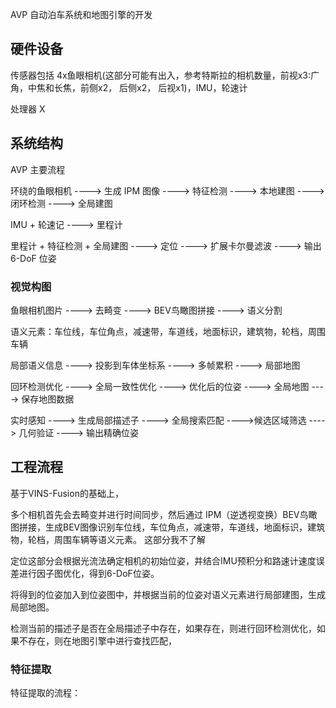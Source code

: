 
AVP 自动泊车系统和地图引擎的开发

## 硬件设备

传感器包括 4x鱼眼相机(这部分可能有出入，参考特斯拉的相机数量，前视x3:广角，中焦和长焦，前侧x2， 后侧x2， 后视x1)，IMU，轮速计

处理器 X

## 系统结构

AVP 主要流程

环绕的鱼眼相机 ----> 生成 IPM 图像 ----> 特征检测 ----> 本地建图 ----> 闭环检测 ----> 全局建图

IMU + 轮速记 ----> 里程计

里程计 + 特征检测 + 全局建图 ----> 定位 ----> 扩展卡尔曼滤波 ----> 输出6-DoF 位姿

### 视觉构图

鱼眼相机图片 ----> 去畸变 ----> BEV鸟瞰图拼接 ----> 语义分割

语义元素：车位线，车位角点，减速带，车道线，地面标识，建筑物，轮档，周围车辆

局部语义信息 ----> 投影到车体坐标系 ----> 多帧累积 ----> 局部地图

回环检测优化 ----> 全局一致性优化 ----> 优化后的位姿 ----> 全局地图 ----> 保存地图数据

​​实时感知​​ ----> ​​生成局部描述子​​ ----> ​​全局搜索匹配​​ ----> ​​候选区域筛选​​ ----> ​​几何验证​​ ----> ​​输出精确位姿​

## 工程流程

基于VINS-Fusion的基础上，

多个相机首先会去畸变并进行时间同步，然后通过 IPM（逆透视变换）BEV鸟瞰图拼接，生成BEV图像识别车位线，车位角点，减速带，车道线，地面标识，建筑物，轮档，周围车辆等语义元素。
这部分我不了解

定位这部分会根据光流法确定相机的初始位姿，并结合IMU预积分和路速计速度误差进行因子图优化，得到6-DoF位姿。

将得到的位姿加入到位姿图中，并根据当前的位姿对语义元素进行局部建图，生成局部地图。

检测当前的描述子是否在全局描述子中存在，如果存在，则进行回环检测优化，如果不存在，则在地图引擎中进行查找匹配，

### 特征提取

特征提取的流程：